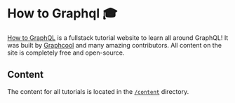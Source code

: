 # How to Graphql 🎓

[How to GraphQL](https://www.howtographql.com) is a fullstack tutorial website to learn all around GraphQL! It was built by [Graphcool](https://www.graph.cool) and many amazing contributors. All content on the site is completely free and open-source.

## Content

The content for all tutorials is located in the  [`/content`](https://github.com/howtographql/howtographql/tree/master/content) directory.


